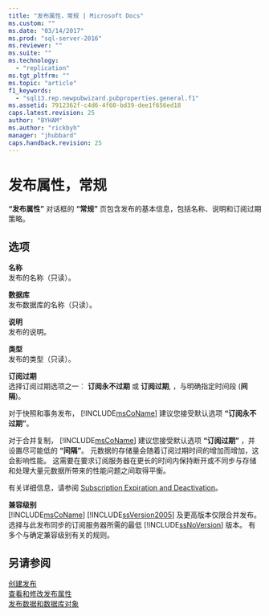```yaml
---
title: "发布属性，常规 | Microsoft Docs"
ms.custom: ""
ms.date: "03/14/2017"
ms.prod: "sql-server-2016"
ms.reviewer: ""
ms.suite: ""
ms.technology: 
  - "replication"
ms.tgt_pltfrm: ""
ms.topic: "article"
f1_keywords: 
  - "sql13.rep.newpubwizard.pubproperties.general.f1"
ms.assetid: 7912362f-c4d6-4f60-bd39-dee1f656ed18
caps.latest.revision: 25
author: "BYHAM"
ms.author: "rickbyh"
manager: "jhubbard"
caps.handback.revision: 25
---
```

# 发布属性，常规
  **“发布属性”** 对话框的 **“常规”** 页包含发布的基本信息，包括名称、说明和订阅过期策略。  
  
## 选项  
 **名称**  
 发布的名称（只读）。  
  
 **数据库**  
 发布数据库的名称（只读）。  
  
 **说明**  
 发布的说明。  
  
 **类型**  
 发布的类型（只读）。  
  
 **订阅过期**  
 选择订阅过期选项之一︰ **订阅永不过期** 或 **订阅过期**, ，与明确指定时间段 (**间隔**)。  
  
 对于快照和事务发布， [!INCLUDE[msCoName](../../includes/msconame-md.md)] 建议您接受默认选项 **“订阅永不过期”**。  
  
 对于合并复制， [!INCLUDE[msCoName](../../includes/msconame-md.md)] 建议您接受默认选项 **“订阅过期”** ，并设置尽可能低的 **“间隔”**。 元数据的存储量会随着订阅过期时间的增加而增加，这会影响性能。 这需要在要求订阅服务器在更长的时间内保持断开或不同步与存储和处理大量元数据所带来的性能问题之间取得平衡。  
  
 有关详细信息，请参阅 [Subscription Expiration and Deactivation](../../relational-databases/replication/subscription-expiration-and-deactivation.md)。  
  
 **兼容级别**  
 [!INCLUDE[msCoName](../../includes/msconame-md.md)] [!INCLUDE[ssVersion2005](../../includes/ssversion2005-md.md)] 及更高版本仅限合并发布。 选择与此发布同步的订阅服务器所需的最低 [!INCLUDE[ssNoVersion](../../includes/ssnoversion-md.md)] 版本。 有多个与确定兼容级别有关的规则。  
  
## 另请参阅  
 [创建发布](../../relational-databases/replication/publish/create-a-publication.md)   
 [查看和修改发布属性](../../relational-databases/replication/publish/view-and-modify-publication-properties.md)   
 [发布数据和数据库对象](../../relational-databases/replication/publish/publish-data-and-database-objects.md)  
  
  